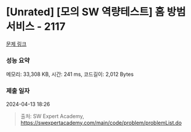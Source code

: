 # [Unrated] [모의 SW 역량테스트] 홈 방범 서비스 - 2117 

[문제 링크](https://swexpertacademy.com/main/code/problem/problemDetail.do?contestProbId=AV5V61LqAf8DFAWu) 

### 성능 요약

메모리: 33,308 KB, 시간: 241 ms, 코드길이: 2,012 Bytes

### 제출 일자

2024-04-13 18:26



> 출처: SW Expert Academy, https://swexpertacademy.com/main/code/problem/problemList.do